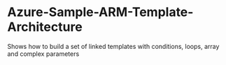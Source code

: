 # Azure-Sample-ARM-Template-Architecture
Shows how to build a set of linked templates with conditions, loops, array and complex parameters
